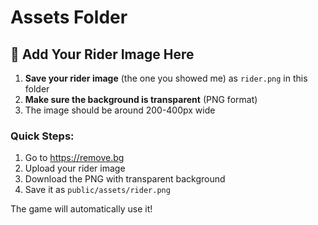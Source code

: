 # Assets Folder

## 🚴 Add Your Rider Image Here

1. **Save your rider image** (the one you showed me) as `rider.png` in this folder
2. **Make sure the background is transparent** (PNG format)
3. The image should be around 200-400px wide

### Quick Steps:
1. Go to https://remove.bg
2. Upload your rider image
3. Download the PNG with transparent background
4. Save it as `public/assets/rider.png`

The game will automatically use it!
